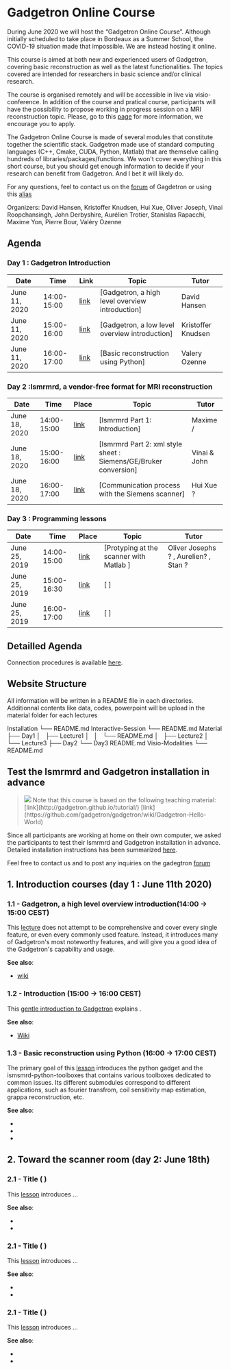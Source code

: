 # Gadgetron Online Course

During June 2020 we will host the “Gadgetron Online Course”. Although initially scheduled to take place in Bordeaux as a Summer School, the COVID-19 situation made that impossible. We are instead hosting it online.
 

This course is aimed at both new and experienced users of Gadgetron, covering basic reconstruction as well as the latest functionalities. The topics covered are intended for researchers in basic science and/or clinical research. 


The course is organised remotely and will be accessible in live via visio-conference. In addition of the course and pratical course, participants will have the possibility to propose working in progress session on a MRI reconstruction topic. Please, go to this [page](interactive-session.md) for more information, we encourage you to apply.


The Gadgetron Online Course is made of several modules that constitute together the scientific stack. Gadgetron made use of standard computing languages (C++, Cmake, CUDA, Python, Matlab) that are themselve calling hundreds of libraries/packages/functions. We won't cover everything in this short course, but you should get enough information to decide if your research can benefit from Gadgetron. And I bet it will likely do.


For any questions, feel to contact us on the [forum](https://groups.google.com/forum/#!forum/gadgetron) of Gagdetron or using this [alias](gadgetron2020@sciencesconf.org)


Organizers: David Hansen, Kristoffer Knudsen, Hui Xue, Oliver Joseph, Vinai Roopchansingh, John Derbyshire, Aurélien Trotier, Stanislas Rapacchi, Maxime Yon, Pierre Bour, Valéry Ozenne



## Agenda

### Day 1 : Gadgetron Introduction

Date  | Time | Link | Topic | Tutor
----- | ---- | ----- | ----- | -----
June 11, 2020 | 14:00-15:00 | [link](https://link) | [Gadgetron, a high level overview introduction] | David Hansen
June 11, 2020 | 15:00-16:00 | [link](https://link) | [Gadgetron, a low level overview introduction] | Kristoffer Knudsen
June 11, 2020 | 16:00-17:00 | [link](https://link) | [Basic reconstruction using Python] | Valery Ozenne

### Day 2 :Ismrmrd, a vendor-free format for MRI reconstruction

Date  | Time | Place | Topic | Tutor
----- | ---- | ----- | ----- | -----
June 18, 2020 | 14:00-15:00 | [link](https://link) | [Ismrmrd Part 1: Introduction] | Maxime / 
June 18, 2020 | 15:00-16:00 | [link](https://link) | [Ismrmrd Part 2: xml style sheet : Siemens/GE/Bruker conversion] | Vinai & John
June 18, 2020 | 16:00-17:00 | [link](https://link) | [Communication process with the Siemens scanner] | Hui Xue ? 

### Day 3 : Programming lessons

Date  | Time | Place | Topic | Tutor
----- | ---- | ----- | ----- | -----
June 25, 2019 | 14:00-15:00 | [link](https://link) | [Protyping at the scanner with Matlab ] | Oliver Josephs ? , Aurelien? , Stan  ? 
June 25, 2019 | 15:00-16:30 | [link](https://link) | [ ] |  
June 25, 2019 | 16:00-17:00 | [link](https://link) | [ ] |  


## Detailled Agenda

Connection procedures is available [here](live-session.md).  
	

## Website Structure

All information will be written in a README file in each directories. Additionnal contents like data, codes, powerpoint will be upload in the material folder for each lectures 

Installation
└── README.md
Interactive-Session
└── README.md
Material
├── Day1
│   ├── Lecture1
│   │   └── README.md
│   ├── Lecture2
│   └── Lecture3
├── Day2
└── Day3
README.md 
Visio-Modalities
└── README.md


## Test the Ismrmrd and Gadgetron installation in advance

> <img src="https://img.shields.io/badge/-_Warning-orange.svg?style=flat-square"/>
> Note that this course is based on the following teaching material: 
> [link](http://gadgetron.github.io/tutorial/) 
> [link](https://github.com/gadgetron/gadgetron/wiki/Gadgetron-Hello-World)

Since all participants are working at home on their own computer, we asked the participants to test their Ismrmrd and Gadgetron installation in advance. 
Detailed installation instructions has been summarized [here](gt-installation.md).  

Feel free to contact us and to post any inquiries on the gadegtron [forum](https://groups.google.com/forum/#!forum/gadgetron)

## 1. Introduction courses (day 1 : June 11th 2020)

### 1.1 - Gadgetron, a high level overview introduction(14:00 -> 15:00 CEST)

This [lecture](introduction-part1.md) does not attempt to be comprehensive and cover every single feature, or even every commonly used feature. Instead, it introduces many of Gadgetron's most
noteworthy features, and will give you a good idea of the Gadgetron's capability and
usage.

**See also**:

 * [wiki](https://github.com/gadgetron/gadgetron/wiki/Gadgetron-Gadgets)


### 1.2 - Introduction (15:00 -> 16:00 CEST)

This [gentle introduction to Gadgetron](introduction-part1.md) explains .

**See also**:

 * [Wiki](https://github.com/gadgetron/gadgetron/wiki/Gadgetron-Streaming-Architecture)

### 1.3 - Basic reconstruction using Python  (16:00 -> 17:00 CEST)

The primary goal of this [lesson]( ) introduces the python gadget and the ismsmrd-python-toolboxes
 that contains various toolboxes dedicated to common issues. Its different submodules correspond to different
applications, such as fourier transfrom, coil sensitivity map estimation, grappa reconstruction, etc.

**See also**:

  * []()
  * []()
  * []()



## 2. Toward the scanner room  (day 2: June 18th)

### 2.1 - Title  (  )

This [lesson]() introduces ...

**See also**:

  * [ ]( )
  * [ ]( )


### 2.1 - Title  (  )

This [lesson]() introduces ...

**See also**:

  * [ ]( )
  * [ ]( )


### 2.1 - Title  (  )

This [lesson]() introduces ...

**See also**:

  * [ ]( )
  * [ ]( )











<!----------------------------- External links ------------------------------->
[Python]:     http://www.python.org
[Numpy]:      http://www.numpy.org
[Scipy]:      http://www.scipy.org
[Matplotlib]: http://matplotlib.org
[Git]:        https://git-scm.com



<!---------------------------------------------------------------------------->
